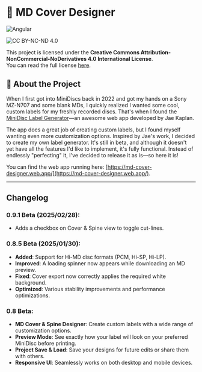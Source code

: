 # 💽 MD Cover Designer

![Angular](https://img.shields.io/badge/Angular-%23DD0031.svg?style=for-the-badge&logo=angular&logoColor=white)

![CC BY-NC-ND 4.0](https://licensebuttons.net/l/by-nc-nd/4.0/88x31.png)

This project is licensed under the **Creative Commons Attribution-NonCommercial-NoDerivatives 4.0 International License**.  
You can read the full license [here](LICENSE).

## 📌 About the Project

When I first got into MiniDiscs back in 2022 and got my hands on a Sony MZ-N707 and some blank MDs, I quickly realized I wanted some cool, custom labels for my freshly recorded discs.
That's when I found the [MiniDisc Label Generator](https://md-label.jkap.io/)—an awesome web app developed by Jae Kaplan.

The app does a great job of creating custom labels, but I found myself wanting even more customization options. Inspired by Jae's work, I decided to create my own label generator. It's still in beta, and although it doesn't yet have all the features I'd like to implement, it's fully functional. Instead of endlessly "perfecting" it, I've decided to release it as is—so here it is!

You can find the web app running here: [https://md-cover-designer.web.app/](https://md-cover-designer.web.app/).

---

## Changelog

### 0.9.1 Beta (2025/02/28):
  - Adds a checkbox on Cover & Spine view to toggle cut-lines.

### 0.8.5 Beta (2025/01/30):
  - **Added**: Support for Hi-MD disc formats (PCM, Hi-SP, Hi-LP).
  - **Improved**: A loading spinner now appears while downloading an MD preview.
  - **Fixed**: Cover export now correctly applies the required white background.
  - **Optimized**: Various stability improvements and performance optimizations.

### 0.8 Beta:
  - **MD Cover & Spine Designer**: Create custom labels with a wide range of customization options.
  - **Preview Mode**: See exactly how your label will look on your preferred MiniDisc before printing.
  - **Project Save & Load**: Save your designs for future edits or share them with others.
  - **Responsive UI**: Seamlessly works on both desktop and mobile devices.
